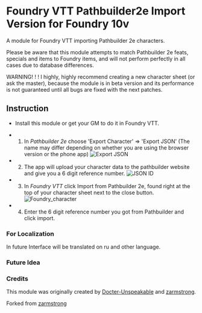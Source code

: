 # Foundry VTT Pathbuilder2e Import Version for Foundry 10v
A module for Foundry VTT importing Pathbuilder 2e characters.

Please be aware that this module attempts to match Pathbuilder 2e feats, specials and items to Foundry items, and will not perform perfectly in all cases due to database differences.

WARNING! ! ! I highly, highly recommend creating a new character sheet (or ask the master), because the module is in beta version and its performance is not guaranteed until all bugs are fixed with the next patches.

## Instruction

- Install this module or get your GM to do it in Foundry VTT.

- 1) In *Pathbuilder 2e* choose 'Export Character' => 'Export JSON' (The name may differ depending on whether you are using the browser version or the phone app)
![Export JSON](https://user-images.githubusercontent.com/54853517/193783246-ccd12356-2f1b-46cb-bbde-c5d5392fe4d6.PNG)

- 2) The app will upload your character data to the pathbuilder website and give you a 6 digit reference number.
![JSON ID](https://user-images.githubusercontent.com/54853517/193783245-3dba931f-5e12-4dee-a033-58d4b4c08331.PNG)

- 3) In *Foundry VTT* click Import from Pathbuilder 2e, found right at the top of your character sheet next to the close button.
![Foundry_character](https://user-images.githubusercontent.com/54853517/193783238-7f995831-ff51-4364-81cc-d397383872c8.PNG)

- 4) Enter the 6 digit reference number you got from Pathbuilder and click import.

### For Localization

In future Interface will be translated on ru and other language.

### Future Idea



### Credits
This module was originally created by [Docter-Unspeakable](https://github.com/Doctor-Unspeakable) and [zarmstrong](https://github.com/zarmstrong).

Forked from [zarmstrong](https://github.com/zarmstrong)



